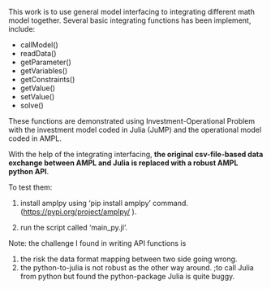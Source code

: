This work is to use general model interfacing to integrating different math model together. Several basic integrating functions has been implement, include:

- callModel()
- readData()
- getParameter()
- getVariables()
- getConstraints()
- getValue()
- setValue()
- solve()

These functions are demonstrated using Investment-Operational Problem with the investment model coded in Julia (JuMP) and the operational model coded in AMPL.

With the help of the integrating interfacing,  **the original csv-file-based data exchange between AMPL and Julia is replaced with a robust AMPL python API**.

To test them:
 
1. install amplpy using ‘pip install amplpy’ command.(https://pypi.org/project/amplpy/ ). 

2. run the script called ‘main_py.jl’.
 
 Note:
the challenge I found in writing API functions is 
1) the risk the data format mapping between two side going wrong.
 2) the python-to-julia is not robust as the other way around.
;to call Julia from python but found the python-package Julia is quite buggy.
 
